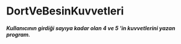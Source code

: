 # DortVeBesinKuvvetleri

##### Kullanıcının girdiği sayıya kadar olan 4 ve 5 'in kuvvetlerini yazan program.
